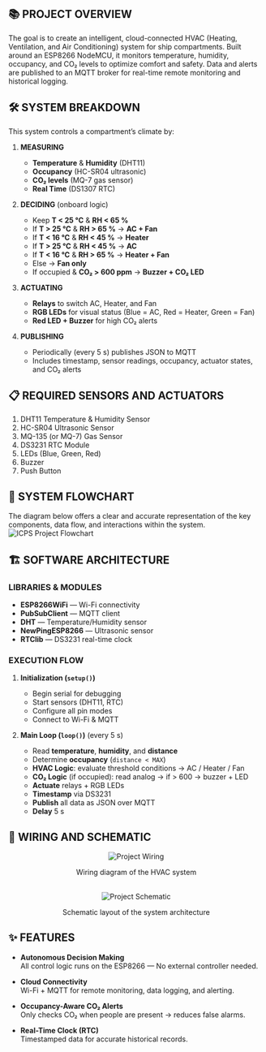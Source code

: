 ## 📚 PROJECT OVERVIEW
The goal is to create an intelligent, cloud-connected HVAC (Heating, Ventilation, and Air Conditioning) system for ship compartments. Built around an ESP8266 NodeMCU, it monitors temperature, humidity, occupancy, and CO₂ levels to optimize comfort and safety. Data and alerts are published to an MQTT broker for real-time remote monitoring and historical logging.

## 🛠️ SYSTEM BREAKDOWN
This system controls a compartment’s climate by:

1. **MEASURING**
   - **Temperature** & **Humidity** (DHT11)
   - **Occupancy** (HC-SR04 ultrasonic)
   - **CO₂ levels** (MQ-7 gas sensor)
   - **Real Time** (DS1307 RTC)

2. **DECIDING** (onboard logic)
   - Keep **T < 25 °C** & **RH < 65 %**
   - If **T > 25 °C** & **RH > 65 %** → **AC + Fan**
   - If **T < 16 °C** & **RH < 45 %** → **Heater**
   - If **T > 25 °C** & **RH < 45 %** → **AC**
   - If **T < 16 °C** & **RH > 65 %** → **Heater + Fan**
   - Else → **Fan only**
   - If occupied & **CO₂ > 600 ppm** → **Buzzer + CO₂ LED**

3. **ACTUATING**
   - **Relays** to switch AC, Heater, and Fan
   - **RGB LEDs** for visual status (Blue = AC, Red = Heater, Green = Fan)
   - **Red LED + Buzzer** for high CO₂ alerts

4. **PUBLISHING**
   - Periodically (every 5 s) publishes JSON to MQTT
   - Includes timestamp, sensor readings, occupancy, actuator states, and CO₂ alerts
  
## **📋 REQUIRED SENSORS AND ACTUATORS**
1. DHT11 Temperature & Humidity Sensor
2. HC-SR04 Ultrasonic Sensor          
3. MQ-135 (or MQ-7) Gas Sensor       
4. DS3231 RTC Module  
5. LEDs (Blue, Green, Red)          
6. Buzzer
7. Push Button
  
## 🔄 SYSTEM FLOWCHART
The diagram below offers a clear and accurate representation of the key components, data flow, and interactions within the system.
![ICPS Project Flowchart](https://drive.google.com/uc?export=view&id=1xr49en2aMgVQj5CqvhNXhS6kqXTkhjwu)
 
## 🏗️ SOFTWARE ARCHITECTURE
### LIBRARIES & MODULES
- **ESP8266WiFi** — Wi-Fi connectivity  
- **PubSubClient** — MQTT client  
- **DHT** — Temperature/Humidity sensor  
- **NewPingESP8266** — Ultrasonic sensor  
- **RTClib** — DS3231 real-time clock

### EXECUTION FLOW
1. **Initialization (`setup()`)**
   - Begin serial for debugging
   - Start sensors (DHT11, RTC)
   - Configure all pin modes
   - Connect to Wi-Fi & MQTT

2. **Main Loop (`loop()`)** (every 5 s)
   - Read **temperature**, **humidity**, and **distance**
   - Determine **occupancy** (`distance < MAX`)
   - **HVAC Logic**: evaluate threshold conditions → AC / Heater / Fan
   - **CO₂ Logic** (if occupied): read analog → if > 600 → buzzer + LED
   - **Actuate** relays + RGB LEDs
   - **Timestamp** via DS3231
   - **Publish** all data as JSON over MQTT
   - **Delay** 5 s

## 🔧 WIRING AND SCHEMATIC
<div align="center">
  <img src="https://drive.google.com/uc?export=download&id=1P42qf2cHBNUQQzMkL7WLdpFppDT91BOX" alt="Project Wiring"/>
  <p><strong></strong> Wiring diagram of the HVAC system</p>
</div>

<br/>

<div align="center">
  <img src="https://drive.google.com/uc?export=download&id=1_1VugGr0SF2_nVfZqP1FCs67FGAofiqy" alt="Project Schematic"/>
  <p><strong></strong> Schematic layout of the system architecture</p>
</div>


## ✨ FEATURES
- **Autonomous Decision Making**  
  All control logic runs on the ESP8266 — No external controller needed.

- **Cloud Connectivity**  
  Wi-Fi + MQTT for remote monitoring, data logging, and alerting.

- **Occupancy-Aware CO₂ Alerts**  
  Only checks CO₂ when people are present → reduces false alarms.

- **Real-Time Clock (RTC)**  
  Timestamped data for accurate historical records.

